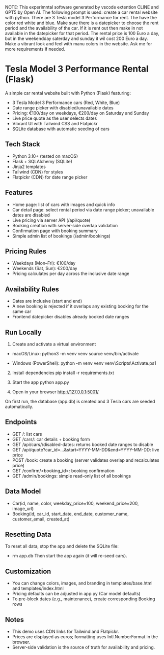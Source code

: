 NOTE: This experimntal software generated by vscode extention CLINE and GPT5 by Open AI. The following prompt is used: 
create a car rental website with python. There are 3 Tesla model 3 Performance for rent. The have the color red white and blue. Make sure there is a datepicker to choose the rent period and the availability of the car. If it is rent out then make in not available in the datepicker for that period. The rental price is 100 Euro a day, but in the weekendday saterday and sunday it wil cost 200 Euro a day. Make a vibrant look and feel with manu colors in the website. Ask me for more requirements if needed.
# Tesla Model 3 Performance Rental (Flask)

A simple car rental website built with Python (Flask) featuring:
- 3 Tesla Model 3 Performance cars (Red, White, Blue)
- Date range picker with disabled/unavailable dates
- Pricing: €100/day on weekdays, €200/day on Saturday and Sunday
- Live price quote as the user selects dates
- Vibrant UI with Tailwind CSS and Flatpickr
- SQLite database with automatic seeding of cars

## Tech Stack
- Python 3.10+ (tested on macOS)
- Flask + SQLAlchemy (SQLite)
- Jinja2 templates
- Tailwind (CDN) for styles
- Flatpickr (CDN) for date range picker

## Features
- Home page: list of cars with images and quick info
- Car detail page: select rental period via date range picker; unavailable dates are disabled
- Live pricing via server API (/api/quote)
- Booking creation with server-side overlap validation
- Confirmation page with booking summary
- Simple admin list of bookings (/admin/bookings)

## Pricing Rules
- Weekdays (Mon–Fri): €100/day
- Weekends (Sat, Sun): €200/day
- Pricing calculates per day across the inclusive date range

## Availability Rules
- Dates are inclusive (start and end)
- A new booking is rejected if it overlaps any existing booking for the same car
- Frontend datepicker disables already booked date ranges

## Run Locally
1) Create and activate a virtual environment
- macOS/Linux:
  python3 -m venv venv
  source venv/bin/activate

- Windows (PowerShell):
  python -m venv venv
  venv\Scripts\Activate.ps1

2) Install dependencies
  pip install -r requirements.txt

3) Start the app
  python app.py

4) Open in your browser
  http://127.0.0.1:5001/

On first run, the database (app.db) is created and 3 Tesla cars are seeded automatically.

## Endpoints
- GET /: list cars
- GET /cars/<id>: car details + booking form
- GET /api/cars/<id>/disabled-dates: returns booked date ranges to disable
- GET /api/quote?car_id=...&start=YYYY-MM-DD&end=YYYY-MM-DD: live price
- POST /book: create a booking (server validates overlap and recalculates price)
- GET /confirm/<booking_id>: booking confirmation
- GET /admin/bookings: simple read-only list of all bookings

## Data Model
- Car(id, name, color, weekday_price=100, weekend_price=200, image_url)
- Booking(id, car_id, start_date, end_date, customer_name, customer_email, created_at)

## Resetting Data
To reset all data, stop the app and delete the SQLite file:
- rm app.db
Then start the app again (it will re-seed cars).

## Customization
- You can change colors, images, and branding in templates/base.html and templates/index.html
- Pricing defaults can be adjusted in app.py (Car model defaults)
- To pre-block dates (e.g., maintenance), create corresponding Booking rows

## Notes
- This demo uses CDN links for Tailwind and Flatpickr.
- Prices are displayed as euros; formatting uses Intl.NumberFormat in the browser.
- Server-side validation is the source of truth for availability and pricing.
